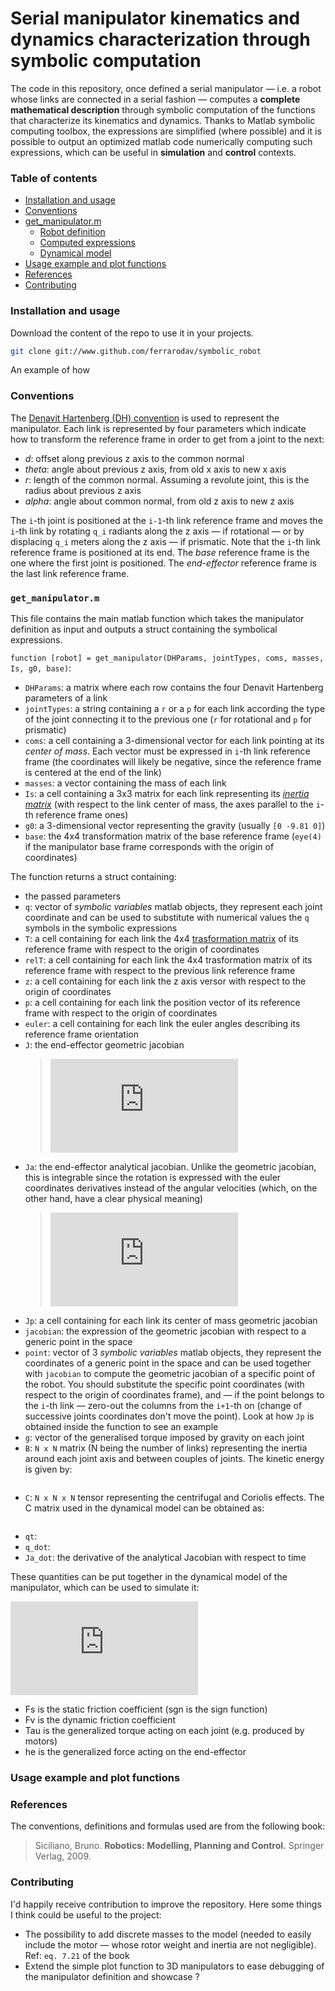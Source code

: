 # Serial manipulator kinematics and dynamics characterization through symbolic computation

The code in this repository, once defined a serial manipulator — i.e. a robot whose links are connected in a serial fashion — computes a **complete mathematical description** through symbolic computation of the functions that characterize its kinematics and dynamics. Thanks to Matlab symbolic computing toolbox, the expressions are simplified (where possible) and it is possible to output an optimized matlab code numerically computing such expressions, which can be useful in **simulation** and **control** contexts.

### Table of contents

* [Installation and usage](#installation_and_usage)
* [Conventions](#conventions)
* [get_manipulator.m](#?)
    * [Robot definition](#)
    * [Computed expressions](#)
    * [Dynamical model](#)
* [Usage example and plot functions](#usage_example_and_plot_functions)
* [References](#references)
* [Contributing](#contributing)

### Installation and usage

Download the content of the repo to use it in your projects.
```bash
git clone git://www.github.com/ferrarodav/symbolic_robot
```
An example of how 

### Conventions

The [Denavit Hartenberg (DH) convention](https://en.wikipedia.org/wiki/Denavit%E2%80%93Hartenberg_parameters) is used to represent the manipulator.
Each link is represented by four parameters which indicate how to transform the reference frame in order to get from a joint to the next:
- *d*: offset along previous z axis to the common normal
- *theta*: angle about previous z axis, from old x axis to new x axis
- *r*: length of the common normal. Assuming a revolute joint, this is the radius about previous z axis
- *alpha*: angle about common normal, from old z axis to new z axis

The `i`-th joint is positioned at the `i-1`-th link reference frame and moves the `i`-th link by rotating `q_i` radiants along the z axis — if rotational — or by displacing `q_i` meters along the z axis — if prismatic.
Note that the `i`-th link reference frame is positioned at its end.
The *base* reference frame is the one where the first joint is positioned.
The *end-effector* reference frame is the last link reference frame.

### `get_manipulator.m`
This file contains the main matlab function which takes the manipulator definition as input and outputs a struct containing the symbolical expressions.

`function [robot] = get_manipulator(DHParams, jointTypes, coms, masses, Is, g0, base)`:
- `DHParams`: a matrix where each row contains the four Denavit Hartenberg parameters of a link
- `jointTypes`: a string containing a `r` or a `p` for each link according the type of the joint connecting it to the previous one (`r` for rotational and `p` for prismatic)
- `coms`: a cell containing a 3-dimensional vector for each link pointing at its *center of mass*. Each vector must be expressed in `i`-th link reference frame (the coordinates will likely be negative, since the reference frame is centered at the end of the link)
- `masses`: a vector containing the mass of each link
- `Is`: a cell containing a 3x3 matrix for each link representing its [*inertia matrix*](https://en.wikipedia.org/wiki/Moment_of_inertia#Inertia_tensor) (with respect to the link center of mass, the axes parallel to the `i`-th reference frame ones)
- `g0`: a 3-dimensional vector representing the gravity (usually `[0 -9.81 0]`)
- `base`: the 4x4 transformation matrix of the base reference frame (`eye(4)` if the manipulator base frame corresponds with the origin of coordinates)

The function returns a struct containing:
- the passed parameters
- `q`: vector of *symbolic variables* matlab objects, they represent each joint coordinate and can be used to substitute with numerical values the `q` symbols in the symbolic expressions
- `T`: a cell containing for each link the 4x4 [trasformation matrix](https://en.wikipedia.org/wiki/Transformation_matrix) of its reference frame with respect to the origin of coordinates
- `relT`: a cell containing for each link the 4x4 trasformation matrix of its reference frame with respect to the previous link reference frame
- `z`: a cell containing for each link the z axis versor with respect to the origin of coordinates
- `p`: a cell containing for each link the position vector of its reference frame with respect to the origin of coordinates
- `euler`: a cell containing for each link the euler angles describing its reference frame orientation 
- `J`: the end-effector geometric jacobian
    > ![\mathbf{v}=\begin{bmatrix}\dot{x}&\dot{y}&\dot{z}&\omega_x&\omega_y&\omega_z\end{bmatrix}=J(\mathbf{q})\cdot\mathbf{\dot{q}}](https://latex.codecogs.com/svg.latex?%5Cmathbf%7Bv%7D%3D%5Cbegin%7Bbmatrix%7D%5Cdot%7Bx%7D%26%5Cdot%7By%7D%26%5Cdot%7Bz%7D%26%5Comega_x%26%5Comega_y%26%5Comega_z%5Cend%7Bbmatrix%7D%3DJ%28%5Cmathbf%7Bq%7D%29%5Ccdot%5Cmathbf%7B%5Cdot%7Bq%7D%7D)
- `Ja`: the end-effector analytical jacobian. Unlike the geometric jacobian, this is integrable since the rotation is expressed with the euler coordinates derivatives instead of the angular velocities (which, on the other hand, have a clear physical meaning)
    > ![\mathbf{\dot{x}}=d\begin{bmatrix}x&y&z&\phi&\theta&\psi\end{bmatrix}/dt=J_A(\mathbf{q})\cdot\mathbf{\dot{q}}](https://latex.codecogs.com/svg.latex?%5Cmathbf%7B%5Cdot%7Bx%7D%7D%3Dd%5Cbegin%7Bbmatrix%7Dx%26y%26z%26%5Cphi%26%5Ctheta%26%5Cpsi%5Cend%7Bbmatrix%7D/dt%3DJ_A%28%5Cmathbf%7Bq%7D%29%5Ccdot%5Cmathbf%7B%5Cdot%7Bq%7D%7D)
- `Jp`: a cell containing for each link its center of mass geometric jacobian
- `jacobian`: the expression of the geometric jacobian with respect to a generic point in the space
- `point`: vector of 3 *symbolic variables* matlab objects, they represent the coordinates of a generic point in the space and can be used together with `jacobian` to compute the geometric jacobian of a specific point of the robot. You should substitute the specific point coordinates (with respect to the origin of coordinates frame), and — if the point belongs to the `i`-th link — zero-out the columns from the `i+1`-th on (change of successive joints coordinates don't move the point). Look at how `Jp` is obtained inside the function to see an example
- `g`: vector of the generalised torque imposed by gravity on each joint
- `B`: `N x N` matrix  (N being the number of links) representing the inertia around each joint axis and between couples of joints. The kinetic energy is given by:
    > ![]()
- `C`: `N x N x N` tensor representing the centrifugal and Coriolis effects. The C matrix used in the dynamical model can be obtained as:
    > ![]()
- `qt`: 
- `q_dot`: 
- `Ja_dot`: the derivative of the analytical Jacobian with respect to time

These quantities can be put together in the dynamical model of the manipulator, which can be used to simulate it:

![B(\mathbf{q})\cdot\mathbf{\ddot{q}}+C(\mathbf{q},\mathbf{\dot{q}})\cdot\mathbf{\dot{q}}+\mathbf{g(q)}+F_{s}\cdot sng(\mathbf{\dot{q}})+F_{v}\cdot\mathbf{\dot{q}}=\mathbf{\tau}-J^{T}(\mathbf{q})\cdot\mathbf{h_{e}}](https://latex.codecogs.com/svg.latex?B%28%5Cmathbf%7Bq%7D%29%5Ccdot%5Cmathbf%7B%5Cddot%7Bq%7D%7D&plus;C%28%5Cmathbf%7Bq%7D%2C%5Cmathbf%7B%5Cdot%7Bq%7D%7D%29%5Ccdot%5Cmathbf%7B%5Cdot%7Bq%7D%7D&plus;%5Cmathbf%7Bg%28q%29%7D&plus;F_%7Bs%7D%5Ccdot%20sng%28%5Cmathbf%7B%5Cdot%7Bq%7D%7D%29&plus;F_%7Bv%7D%5Ccdot%5Cmathbf%7B%5Cdot%7Bq%7D%7D%3D%5Cmathbf%7B%5Ctau%7D-J%5E%7BT%7D%28%5Cmathbf%7Bq%7D%29%5Ccdot%5Cmathbf%7Bh_%7Be%7D%7D)
- Fs is the static friction coefficient (sgn is the sign function)
- Fv is the dynamic friction coefficient
- Tau is the generalized torque acting on each joint (e.g. produced by motors)
- he is the generalized force acting on the end-effector

### Usage example and plot functions


### References

The conventions, definitions and formulas used are from the following book:
> Siciliano, Bruno. **Robotics: Modelling, Planning and Control.** Springer Verlag, 2009.

### Contributing
I'd happily receive contribution to improve the repository. Here some things I think could be useful to the project:
- The possibility to add discrete masses to the model (needed to easily include the motor — whose rotor weight and inertia are not negligible). Ref: `eq. 7.21` of the book
- Extend the simple plot function to 3D manipulators to ease debugging of the manipulator definition and showcase ?